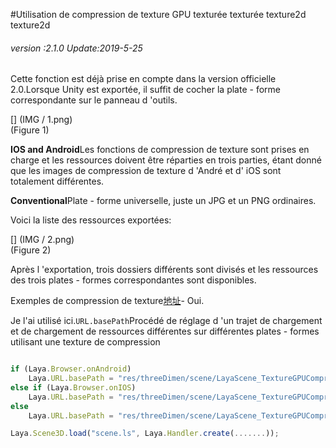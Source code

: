 #Utilisation de compression de texture GPU texturée texturée texture2d texture2d

###### *version :2.1.0   Update:2019-5-25*

Cette fonction est déjà prise en compte dans la version officielle 2.0.Lorsque Unity est exportée, il suffit de cocher la plate - forme correspondante sur le panneau d 'outils.

[] (IMG / 1.png) <br > (Figure 1)

**IOS and Android**Les fonctions de compression de texture sont prises en charge et les ressources doivent être réparties en trois parties, étant donné que les images de compression de texture d 'André et d' iOS sont totalement différentes.

**Conventional**Plate - forme universelle, juste un JPG et un PNG ordinaires.

Voici la liste des ressources exportées:

[] (IMG / 2.png) <br > (Figure 2)

Après l 'exportation, trois dossiers différents sont divisés et les ressources des trois plates - formes correspondantes sont disponibles.

Exemples de compression de texture[地址](https://layaair.ldc.layabox.com/demo2/?language=ch&category=3d&group=Texture&name=TextureGPUCompression)- Oui.

Je l'ai utilisé ici.`URL.basePath`Procédé de réglage d 'un trajet de chargement et de chargement de ressources différentes sur différentes plates - formes utilisant une texture de compression


```javascript

if (Laya.Browser.onAndroid)
    Laya.URL.basePath = "res/threeDimen/scene/LayaScene_TextureGPUCompression/Android/";
else if (Laya.Browser.onIOS)
    Laya.URL.basePath = "res/threeDimen/scene/LayaScene_TextureGPUCompression/IOS/";
else
    Laya.URL.basePath = "res/threeDimen/scene/LayaScene_TextureGPUCompression/Conventional/";

Laya.Scene3D.load("scene.ls", Laya.Handler.create(.......));
```


